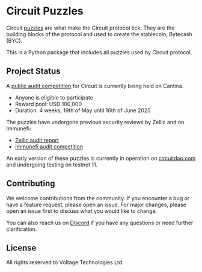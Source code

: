 # Circuit Puzzles
Circuit [puzzles](https://docs.chia.net/guides/crash-course/smart-coins) are what make the Circuit protocol tick. They are the building blocks of the protocol and used to create the stablecoin, Bytecash (BYC).

This is a Python package that includes all puzzles used by Circuit protocol.

## Project Status
A [public audit competition](https://cantina.xyz/competitions/7d650b99-8a40-49d1-9b65-2b060accfbb7) for Circuit is currently being held on Cantina.
* Anyone is eligible to participate
* Reward pool: USD 100,000
* Duration: 4 weeks, 19th of May until 16th of June 2025

The puzzles have undergone previous security reviews by Zellic and on Immunefi:
* [Zellic audit report](https://github.com/Zellic/publications/blob/master/Circuit%20DAO%20-%20Zellic%20Audit%20Report.pdf)
* [Immunefi audit competition](https://immunefi.com/audit-competition/iop-circuitdao/) 

An early version of these puzzles is currently in operation on [circuitdao.com](https://circuitdao.com) and undergoing testing on testnet 11.

## Contributing
We welcome contributions from the community.
If you encounter a bug or have a feature request, please open an issue.
For major changes, please open an issue first to discuss what you would like to change.

You can also reach us on [Discord](https://discord.gg/knHqg2nXca) if you have any questions or need further clarification.

## License 
All rights reserved to Voltage Technologies Ltd.
